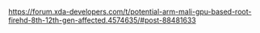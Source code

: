 https://forum.xda-developers.com/t/potential-arm-mali-gpu-based-root-firehd-8th-12th-gen-affected.4574635/#post-88481633
